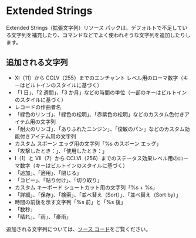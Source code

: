 # Extended Strings

Extended Strings（拡張文字列）リソース パックは、デフォルトで不足している文字列を補充したり、コマンドなどでよく使われそうな文字列を追加したりします。

## 追加される文字列

* XI（11）から CCLV（255）までのエンチャント レベル用のローマ数字（キーはビルトインのスタイルに基づく）
* 「1 日」、「2 週間」、「3 か月」などの時間の単位（一部のキーはビルトインのスタイルに基づく）
* レコードの作曲者名
* 「緑色のリンゴ」、「緑色の松明」、「赤紫色の松明」などのカスタム色付きアイテム用の文字列
* 「耐火のリンゴ」、「ありふれたニンジン」、「俊敏のパン」などのカスタム効能付きアイテム用の文字列
* カスタム スポーン エッグ用の文字列「%s のスポーン エッグ」
* 「攻撃したとき：」、「使用したとき：」
* I（1）と VII（7）から CCLVI（256）までのステータス効果レベル用のローマ数字（キーはビルトインのスタイルに基づく）
* 「追加」、「適用」、「閉じる」
* 「コピー」、「貼り付け」、「切り取り」
* カスタム キーボード ショートカット用の文字列「%s + %s」
* 「詳細」、「保存」、「検索」、「並べ替え（Sort）」、「並べ替え（Sort by）」
* 時間の前後を示す文字列「%s 前」と「%s 後」
* 「数秒」
* 「晴れ」、「雨」、「豪雨」

追加される文字列については、[ソース コード](https://github.com/myhttps/extended-strings/blob/main/assets/minecraft/lang/ja_jp.json)をご覧ください。
